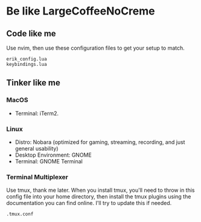 # Be like LargeCoffeeNoCreme

## Code like me
Use nvim, then use these configuration files to get your setup to match.
```
erik_config.lua
keybindings.lua
````

## Tinker like me

### MacOS
- Terminal: iTerm2.

### Linux
- Distro: Nobara (optimized for gaming, streaming, recording, and just general usability)
- Desktop Environment: GNOME
- Terminal: GNOME Terminal

### Terminal Multiplexer
Use tmux, thank me later. When you install tmux, you'll need to throw in this config file into your home directory, then install the tmux plugins using the documentation you can find online. I'll try to update this if needed. 
```
.tmux.conf
```
